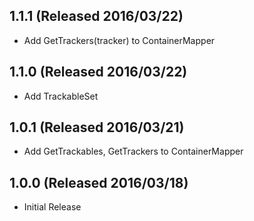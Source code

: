 ## 1.1.1 (Released 2016/03/22)

* Add GetTrackers(tracker) to ContainerMapper

## 1.1.0 (Released 2016/03/22)

* Add TrackableSet

## 1.0.1 (Released 2016/03/21)

* Add GetTrackables, GetTrackers to ContainerMapper 

## 1.0.0 (Released 2016/03/18)

* Initial Release
